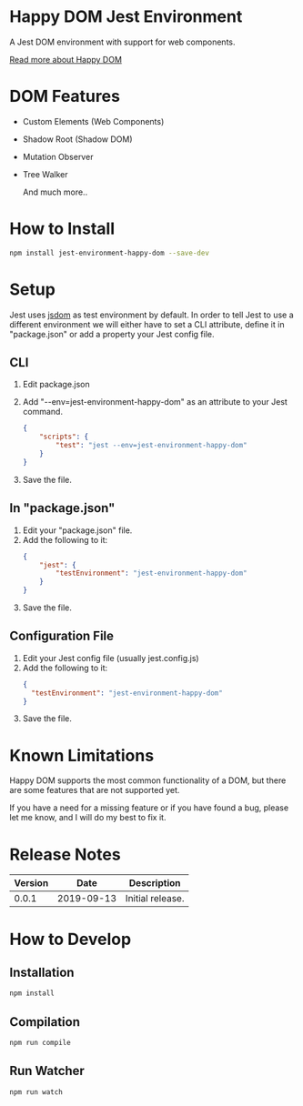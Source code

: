 # Happy DOM Jest Environment
A Jest DOM environment with support for web components.

[Read more about Happy DOM](https://github.com/capricorn86/happy-dom)



# DOM Features

- Custom Elements (Web Components)

- Shadow Root (Shadow DOM)

- Mutation Observer

- Tree Walker
  

  And much more..




# How to Install

```bash
npm install jest-environment-happy-dom --save-dev
```




# Setup

Jest uses [jsdom](https://github.com/jsdom/jsdom) as test environment by default. In order to tell Jest to use a different environment we will either have to set a CLI attribute, define it in "package.json" or add a property your Jest config file.



## CLI

1. Edit package.json
2. Add "--env=jest-environment-happy-dom" as an attribute to your Jest command.

    ```json
    {
        "scripts": {
            "test": "jest --env=jest-environment-happy-dom"
        }
    }
    ```

3. Save the file.


## In "package.json"

1. Edit your "package.json" file.
2. Add the following to it:
    ```json
    {
        "jest": {
            "testEnvironment": "jest-environment-happy-dom"
        }
    }
    ```
3. Save the file.



## Configuration File
1. Edit your Jest config file (usually jest.config.js)
2. Add the following to it:
    ```json
    {
      "testEnvironment": "jest-environment-happy-dom"
    }
    ```
3. Save the file.



# Known Limitations

Happy DOM supports the most common functionality of a DOM, but there are some features that are not supported yet. 

If you have a need for a missing feature or if you have found a bug, please let me know, and I will do my best to fix it.



# Release Notes

| Version | Date       | Description      |
| ------- | ---------- | ---------------- |
| 0.0.1   | 2019-09-13 | Initial release. |



# How to Develop



## Installation

```bash
npm install
```



## Compilation

```bash
npm run compile
```



## Run Watcher

```bash
npm run watch
```

